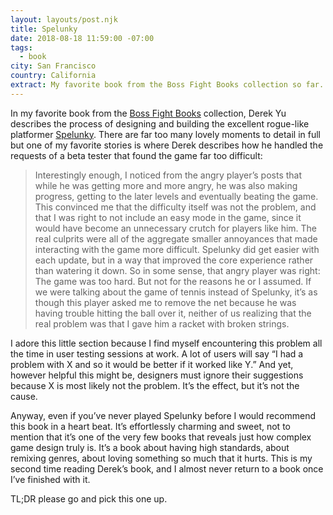 ```yaml
---
layout: layouts/post.njk
title: Spelunky
date: 2018-08-18 11:59:00 -07:00
tags:
  - book
city: San Francisco
country: California
extract: My favorite book from the Boss Fight Books collection so far.
---
```


In my favorite book from the [Boss Fight Books](https://bossfightbooks.com/) collection, Derek Yu describes the process of designing and building the excellent rogue-like platformer [Spelunky](https://bossfightbooks.com/products/spelunky-by-derek-yu). There are far too many lovely moments to detail in full but one of my favorite stories is where Derek describes how he handled the requests of a beta tester that found the game far too difficult:

> Interestingly enough, I noticed from the angry player’s posts that while he was getting more and more angry, he was also making progress, getting to the later levels and eventually beating the game. This convinced me that the difficulty itself was not the problem, and that I was right to not include an easy mode in the game, since it would have become an unnecessary crutch for players like him. The real culprits were all of the aggregate smaller annoyances that made interacting with the game more difficult. Spelunky did get easier with each update, but in a way that improved the core experience rather than watering it down. So in some sense, that angry player was right: The game was too hard. But not for the reasons he or I assumed. If we were talking about the game of tennis instead of Spelunky, it’s as though this player asked me to remove the net because he was having trouble hitting the ball over it, neither of us realizing that the real problem was that I gave him a racket with broken strings.

I adore this little section because I find myself encountering this problem all the time in user testing sessions at work. A lot of users will say “I had a problem with X and so it would be better if it worked like Y.” And yet, however helpful this might be, designers must ignore their suggestions because X is most likely not the problem. It’s the effect, but it’s not the cause.

Anyway, even if you’ve never played Spelunky before I would recommend this book in a heart beat. It’s effortlessly charming and sweet, not to mention that it’s one of the very few books that reveals just how complex game design truly is. It’s a book about having high standards, about remixing genres, about loving something so much that it hurts. This is my second time reading Derek’s book, and I almost never return to a book once I’ve finished with it.

TL;DR please go and pick this one up.
